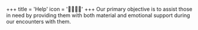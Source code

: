 +++
title = 'Help'
icon = '🫱🏾‍🫲🏽'
+++
Our primary objective is to assist those in need by providing them with both material and emotional support during our encounters with them.